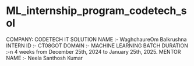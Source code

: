 # ML_internship_program_codetech_sol
COMPANY: CODETECH IT SOLUTION
 NAME :- WaghchaureOm Balkrushna
 INTERN ID :- CT08GOT
 DOMAIN :- MACHINE LEARNING
 BATCH DURATION :-n 4 weeks from December 25th, 2024 to January 25th, 2025.
 MENTOR NAME :- Neela Santhosh Kumar 
